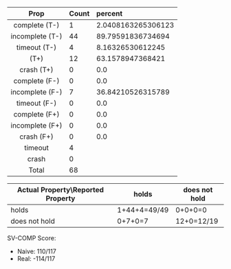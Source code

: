 
| Prop | Count | percent |
|:----:|:------|:--|
|complete   (T-)|1| 2.0408163265306123 |
|incomplete (T-)|44|89.79591836734694 |
|timeout    (T-)|4|8.16326530612245 |
|           (T+)|12|63.1578947368421 |
|crash      (T+)|0|0.0 |
|complete   (F-)|0|0.0 |
|incomplete (F-)|7|36.84210526315789 |
|timeout    (F-)|0|0.0 |
|complete   (F+)|0|0.0 |
|incomplete (F+)|0|0.0 |
|crash      (F+)|0|0.0 |
|timeout        |4| |
|crash          |0| |
|Total          |68| |

| Actual Property\Reported Property | holds | does not hold |
|------------------------------------|-------|---------------|
| holds | 1+44+4=49/49 | 0+0+0=0 |
| does not hold | 0+7+0=7 | 12+0=12/19 |

SV-COMP Score:

* Naive: 110/117
* Real: -114/117

